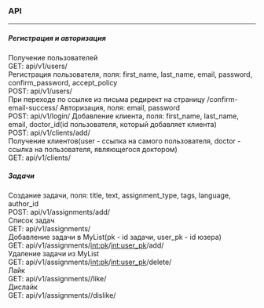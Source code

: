 ### API

---

##### Регистрация и авторизация
Получение пользователей  
GET: api/v1/users/  
Регистрация пользователя, поля: first_name, last_name, email, password, confirm_password, accept_policy  
POST: api/v1/users/  
При переходе по ссылке из письма редирект на страницу /confirm-email-success/
Авторизация, поля: email, password  
POST: api/v1/login/
Добавление клиента, поля: first_name, last_name, email, doctor_id(id пользователя, который добавляет клиента)  
POST: api/v1/clients/add/  
Получение клиентов(user - ссылка на самого пользователя, doctor - ссылка на пользователя, являющегося доктором)  
GET: api/v1/clients/  
##### Задачи
Создание задачи, поля: title, text, assignment_type, tags, language, author_id  
POST: api/v1/assignments/add/  
Список задач  
GET: api/v1/assignments/  
Добавление задачи в MyList(pk - id задачи, user_pk - id юзера)  
GET: api/v1/assignments/<int:pk>/<int:user_pk>/add/  
Удаление задачи из MyList  
GET: api/v1/assignments/<int:pk>/<int:user_pk>/delete/  
Лайк  
GET: api/v1/assignments/<id>/like/  
Дислайк  
GET: api/v1/assignments/<id>/dislike/  
